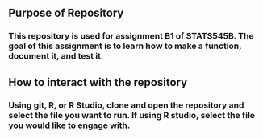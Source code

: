 ## Purpose of Repository 
### This repository is used for assignment B1 of STATS545B. The goal of this assignment is to learn how to make a function, document it, and test it. 

## How to interact with the repository
### Using git, R, or R Studio, clone and open the repository and select the file you want to run. If using R studio, select the file you would like to engage with.
